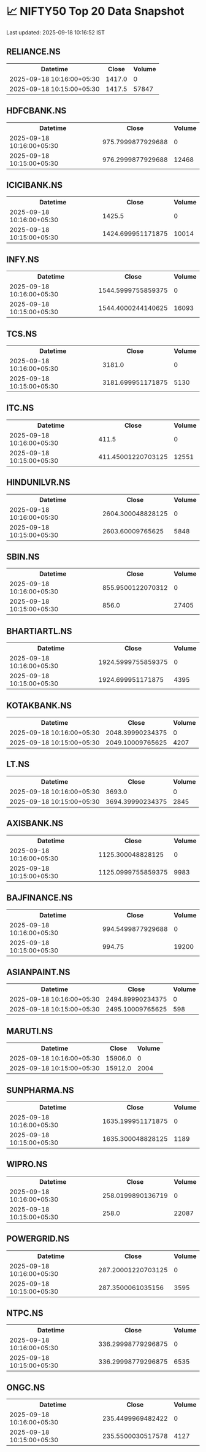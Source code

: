 # 📈 NIFTY50 Top 20 Data Snapshot

Last updated: 2025-09-18 10:16:52 IST

## RELIANCE.NS

<table>
  <tr><th>Datetime</th><th>Close</th><th>Volume</th></tr>
  <tr><td>2025-09-18 10:16:00+05:30</td><td>1417.0</td><td>0</td></tr>
  <tr><td>2025-09-18 10:15:00+05:30</td><td>1417.5</td><td>57847</td></tr>
</table>

## HDFCBANK.NS

<table>
  <tr><th>Datetime</th><th>Close</th><th>Volume</th></tr>
  <tr><td>2025-09-18 10:16:00+05:30</td><td>975.7999877929688</td><td>0</td></tr>
  <tr><td>2025-09-18 10:15:00+05:30</td><td>976.2999877929688</td><td>12468</td></tr>
</table>

## ICICIBANK.NS

<table>
  <tr><th>Datetime</th><th>Close</th><th>Volume</th></tr>
  <tr><td>2025-09-18 10:16:00+05:30</td><td>1425.5</td><td>0</td></tr>
  <tr><td>2025-09-18 10:15:00+05:30</td><td>1424.699951171875</td><td>10014</td></tr>
</table>

## INFY.NS

<table>
  <tr><th>Datetime</th><th>Close</th><th>Volume</th></tr>
  <tr><td>2025-09-18 10:16:00+05:30</td><td>1544.5999755859375</td><td>0</td></tr>
  <tr><td>2025-09-18 10:15:00+05:30</td><td>1544.4000244140625</td><td>16093</td></tr>
</table>

## TCS.NS

<table>
  <tr><th>Datetime</th><th>Close</th><th>Volume</th></tr>
  <tr><td>2025-09-18 10:16:00+05:30</td><td>3181.0</td><td>0</td></tr>
  <tr><td>2025-09-18 10:15:00+05:30</td><td>3181.699951171875</td><td>5130</td></tr>
</table>

## ITC.NS

<table>
  <tr><th>Datetime</th><th>Close</th><th>Volume</th></tr>
  <tr><td>2025-09-18 10:16:00+05:30</td><td>411.5</td><td>0</td></tr>
  <tr><td>2025-09-18 10:15:00+05:30</td><td>411.45001220703125</td><td>12551</td></tr>
</table>

## HINDUNILVR.NS

<table>
  <tr><th>Datetime</th><th>Close</th><th>Volume</th></tr>
  <tr><td>2025-09-18 10:16:00+05:30</td><td>2604.300048828125</td><td>0</td></tr>
  <tr><td>2025-09-18 10:15:00+05:30</td><td>2603.60009765625</td><td>5848</td></tr>
</table>

## SBIN.NS

<table>
  <tr><th>Datetime</th><th>Close</th><th>Volume</th></tr>
  <tr><td>2025-09-18 10:16:00+05:30</td><td>855.9500122070312</td><td>0</td></tr>
  <tr><td>2025-09-18 10:15:00+05:30</td><td>856.0</td><td>27405</td></tr>
</table>

## BHARTIARTL.NS

<table>
  <tr><th>Datetime</th><th>Close</th><th>Volume</th></tr>
  <tr><td>2025-09-18 10:16:00+05:30</td><td>1924.5999755859375</td><td>0</td></tr>
  <tr><td>2025-09-18 10:15:00+05:30</td><td>1924.699951171875</td><td>4395</td></tr>
</table>

## KOTAKBANK.NS

<table>
  <tr><th>Datetime</th><th>Close</th><th>Volume</th></tr>
  <tr><td>2025-09-18 10:16:00+05:30</td><td>2048.39990234375</td><td>0</td></tr>
  <tr><td>2025-09-18 10:15:00+05:30</td><td>2049.10009765625</td><td>4207</td></tr>
</table>

## LT.NS

<table>
  <tr><th>Datetime</th><th>Close</th><th>Volume</th></tr>
  <tr><td>2025-09-18 10:16:00+05:30</td><td>3693.0</td><td>0</td></tr>
  <tr><td>2025-09-18 10:15:00+05:30</td><td>3694.39990234375</td><td>2845</td></tr>
</table>

## AXISBANK.NS

<table>
  <tr><th>Datetime</th><th>Close</th><th>Volume</th></tr>
  <tr><td>2025-09-18 10:16:00+05:30</td><td>1125.300048828125</td><td>0</td></tr>
  <tr><td>2025-09-18 10:15:00+05:30</td><td>1125.0999755859375</td><td>9983</td></tr>
</table>

## BAJFINANCE.NS

<table>
  <tr><th>Datetime</th><th>Close</th><th>Volume</th></tr>
  <tr><td>2025-09-18 10:16:00+05:30</td><td>994.5499877929688</td><td>0</td></tr>
  <tr><td>2025-09-18 10:15:00+05:30</td><td>994.75</td><td>19200</td></tr>
</table>

## ASIANPAINT.NS

<table>
  <tr><th>Datetime</th><th>Close</th><th>Volume</th></tr>
  <tr><td>2025-09-18 10:16:00+05:30</td><td>2494.89990234375</td><td>0</td></tr>
  <tr><td>2025-09-18 10:15:00+05:30</td><td>2495.10009765625</td><td>598</td></tr>
</table>

## MARUTI.NS

<table>
  <tr><th>Datetime</th><th>Close</th><th>Volume</th></tr>
  <tr><td>2025-09-18 10:16:00+05:30</td><td>15906.0</td><td>0</td></tr>
  <tr><td>2025-09-18 10:15:00+05:30</td><td>15912.0</td><td>2004</td></tr>
</table>

## SUNPHARMA.NS

<table>
  <tr><th>Datetime</th><th>Close</th><th>Volume</th></tr>
  <tr><td>2025-09-18 10:16:00+05:30</td><td>1635.199951171875</td><td>0</td></tr>
  <tr><td>2025-09-18 10:15:00+05:30</td><td>1635.300048828125</td><td>1189</td></tr>
</table>

## WIPRO.NS

<table>
  <tr><th>Datetime</th><th>Close</th><th>Volume</th></tr>
  <tr><td>2025-09-18 10:16:00+05:30</td><td>258.0199890136719</td><td>0</td></tr>
  <tr><td>2025-09-18 10:15:00+05:30</td><td>258.0</td><td>22087</td></tr>
</table>

## POWERGRID.NS

<table>
  <tr><th>Datetime</th><th>Close</th><th>Volume</th></tr>
  <tr><td>2025-09-18 10:16:00+05:30</td><td>287.20001220703125</td><td>0</td></tr>
  <tr><td>2025-09-18 10:15:00+05:30</td><td>287.3500061035156</td><td>3595</td></tr>
</table>

## NTPC.NS

<table>
  <tr><th>Datetime</th><th>Close</th><th>Volume</th></tr>
  <tr><td>2025-09-18 10:16:00+05:30</td><td>336.29998779296875</td><td>0</td></tr>
  <tr><td>2025-09-18 10:15:00+05:30</td><td>336.29998779296875</td><td>6535</td></tr>
</table>

## ONGC.NS

<table>
  <tr><th>Datetime</th><th>Close</th><th>Volume</th></tr>
  <tr><td>2025-09-18 10:16:00+05:30</td><td>235.4499969482422</td><td>0</td></tr>
  <tr><td>2025-09-18 10:15:00+05:30</td><td>235.5500030517578</td><td>4127</td></tr>
</table>

